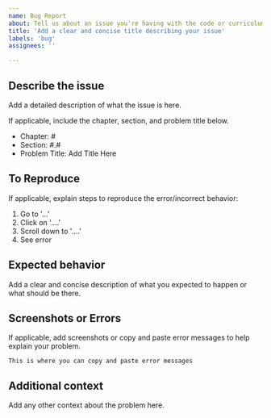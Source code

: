 ```yaml
---
name: Bug Report
about: Tell us about an issue you're having with the code or curriculum
title: 'Add a clear and concise title describing your issue'
labels: 'bug'
assignees: ''

---
```


## Describe the issue

Add a detailed description of what the issue is here.

If applicable, include the chapter, section, and problem title below.

- Chapter: #
- Section: #.#
- Problem Title: Add Title Here

## To Reproduce

If applicable, explain steps to reproduce the error/incorrect behavior:

1. Go to '...'
2. Click on '....'
3. Scroll down to '....'
4. See error

## Expected behavior

Add a clear and concise description of what you expected to happen or what should be there.

## Screenshots or Errors

If applicable, add screenshots or copy and paste error messages to help explain your problem.

```
This is where you can copy and paste error messages
```

## Additional context

Add any other context about the problem here.
